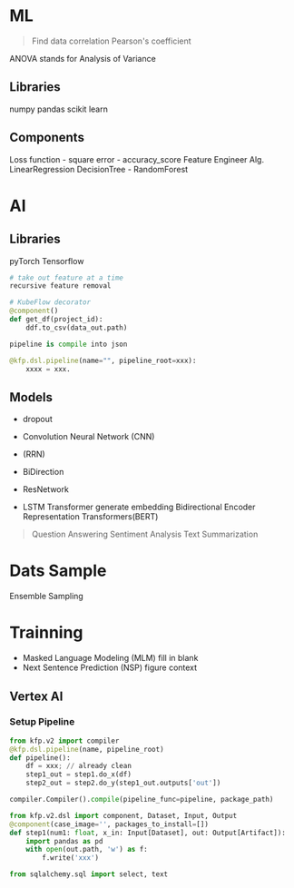 # ML

> Find data correlation
Pearson's coefficient

ANOVA stands for Analysis of Variance


## Libraries
numpy
pandas
scikit learn

## Components
Loss function
    - square error
    - accuracy_score
Feature Engineer
Alg.
    LinearRegression
    DecisionTree
        - RandomForest

# AI
## Libraries
pyTorch
Tensorflow

```py
# take out feature at a time
recursive feature removal

# KubeFlow decorator
@component()
def get_df(project_id):
	ddf.to_csv(data_out.path)

pipeline is compile into json

@kfp.dsl.pipeline(name="", pipeline_root=xxx):
	xxxx = xxx.
```
## Models
- dropout
- Convolution Neural Network (CNN)
- (RRN)
- BiDirection
- ResNetwork

- LSTM
Transformer generate embedding
Bidirectional Encoder Representation Transformers(BERT)
> Question Answering
> Sentiment Analysis
> Text Summarization

# Dats Sample
Ensemble Sampling

# Trainning
- Masked Language Modeling (MLM) fill in blank
- Next Sentence Prediction (NSP) figure context

## Vertex AI
### Setup Pipeline
```py
from kfp.v2 import compiler
@kfp.dsl.pipeline(name, pipeline_root)
def pipeline():
    df = xxx; // already clean
    step1_out = step1.do_x(df)
    step2_out = step2.do_y(step1_out.outputs['out'])

compiler.Compiler().compile(pipeline_func=pipeline, package_path)
```

```py
from kfp.v2.dsl import component, Dataset, Input, Output
@component(case_image='', packages_to_install=[])
def step1(num1: float, x_in: Input[Dataset], out: Output[Artifact]):
    import pandas as pd
    with open(out.path, 'w') as f:
        f.write('xxx')

from sqlalchemy.sql import select, text
```